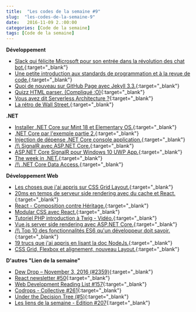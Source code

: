 ```yaml
---
title:  "Les codes de la semaine #9"
slug:  "les-codes-de-la-semaine-9"
date:   2016-11-09 2.:00:00
categories: [Code de la semaine]
tags: [Code de la semaine]
---
```


**Développement**

- [Slack qui félicite Microsoft pour son entrée dans la révolution des chat bot.](https://slackhq.com/dear-microsoft-8d20965d2849#.gfiym352p){:target="_blank"}
- [Une petite introduction aux standards de programmation et à la revue de code.](https://frenchcoding.com/2016/11/03/une-petite-introduction-aux-standards-de-programmation-et-a-la-revue-de-code/){:target="_blank"}
- [Quoi de nouveau sur GitHub Page avec Jekyll 3.3.](https://github.com/blog/2277-what-s-new-in-github-pages-with-jekyll-3-3){:target="_blank"}
- [Quizz HTML parser. (Compliqué :O)](https://html5te.st/quiz/){:target="_blank"}
- [Vous avez dit Serverless Architecture ?](https://buildazure.com/2016/11/03/what-is-serverless-architecture/){:target="_blank"}
- [La rétro de Wall Street.](http://blog.soat.fr/2016/11/la-retro-de-wall-street/){:target="_blank"}

**.NET**

- [Installer .NET Core sur Mint 18 et Elementary OS.](http://hudosvibe.net/post/install-.net-core-on-mint-18-or-elementary-os){:target="_blank"}
- [.NET Core par l'exemple partie 2.](https://jonhilton.net/2016/11/03/learn-dot-net-core-by-example-part-ii/){:target="_blank"}
- [Injection de dépense .NET Core console application.](http://andrewlock.net/using-dependency-injection-in-a-net-core-console-application/){:target="_blank"}
- [/!\ SignalR avec ASP.NET Core.](https://github.com/aspnet/SignalR){:target="_blank"}
- [ASP.NET Core SignalR pour Windows 10 UWP App.](https://www.rizamarhaban.com/2016/09/13/asp-net-core-signalr-for-windows-10-uwp-app/){:target="_blank"}
- [The week in .NET.](https://blogs.msdn.microsoft.com/dotnet/2016/11/08/the-week-in-net-on-net-on-corert-amp-net-native-enums-net-ylands-markdown-monster/){:target="_blank"}
- [/!\ .NET Core Data Access.](https://blogs.msdn.microsoft.com/dotnet/2016/11/09/net-core-data-access/){:target="_blank"}

**Développement Web**

- [Les choses que j'ai appris sur CSS Grid Layout.](https://css-tricks.com/things-ive-learned-css-grid-layout/){:target="_blank"}
- [20ms en temps de serveur side rendering avec du cache et React.](https://ateev.in/react-js-achieving-20ms-server-response-time-with-server-side-rendering-1ea80e420d88#.r49peqa6v){:target="_blank"}
- [React - Composition contre Héritage.](http://blog.brew.com.hk/react-101-composition-vs-inheritance/){:target="_blank"}
- [Modular CSS avec React.](https://medium.com/@pioul/modular-css-with-react-61638ae9ea3e#.48kp5r7tl){:target="_blank"}
- [Tutoriel PHP introduction à Twig - Vidéo.](https://www.youtube.com/watch?v=mpTtPt62s_w&t=0s){:target="_blank"}
- [Vue.js server side rendering avec ASP.NET Core.](http://mgyongyosi.com/2016/Vuejs-server-side-rendering-with-aspnet-core/){:target="_blank"}
- [/!\ Top 10 des fonctionnalités ES6 qu'un développeur doit savoir.](https://webapplog.com/es6/){:target="_blank"}
- [19 trucs que j'ai appris en lisant la doc NodeJs.](https://hackernoon.com/19-things-i-learnt-reading-the-nodejs-docs-8a2dcc7f307f#.3w6g986yd){:target="_blank"}
- [CSS Grid, Flexbox et alignement, nouveau Layout.](https://www.smashingmagazine.com/2016/11/css-grids-flexbox-and-box-alignment-our-new-system-for-web-layout/){:target="_blank"}

**D'autres "Lien de la semaine"**

- [Dew Drop – November 3, 2016 (#2359)](http://www.alvinashcraft.com/2016/11/03/dew-drop-november-3-2016-2359/){:target="_blank"}
- [React newsletter #50](http://reactjsnewsletter.com/issues/50){:target="_blank"}
- [Web Development Reading List #157](https://www.smashingmagazine.com/2016/11/web-development-reading-list-157/){:target="_blank"}
- [Codrops - Collective #261](http://tympanus.net/codrops/collective/collective-261/){:target="_blank"}
- [Under the Decision Tree (#5)](https://rimdev.io/under-the-decision-tree-5/){:target="_blank"}
- [Les liens de la semaine - Edition #207](https://frenchcoding.com/2016/11/07/les-liens-de-la-semaine-edition-207-2/){:target="_blank"}
